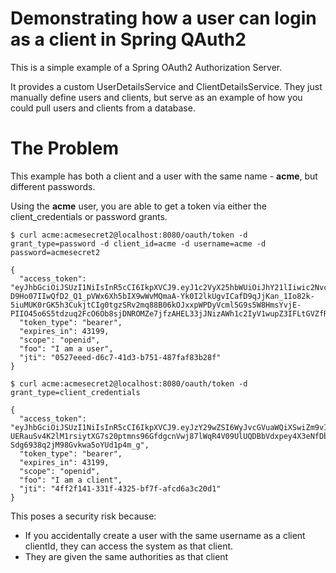 # Demonstrating how a user can login as a client in Spring QAuth2

This is a simple example of a Spring OAuth2 Authorization Server.

It provides a custom UserDetailsService and ClientDetailsService. They just manually define users and clients, but
serve as an example of how you could pull users and clients from a database.


# The Problem

This example has both a client and a user with the same name - **acme**, but different passwords.

Using the **acme** user, you are able to get a token via either the client_credentials or password grants.

```
$ curl acme:acmesecret2@localhost:8080/oauth/token -d grant_type=password -d client_id=acme -d username=acme -d password=acmesecret2

{
  "access_token": "eyJhbGciOiJSUzI1NiIsInR5cCI6IkpXVCJ9.eyJ1c2VyX25hbWUiOiJhY21lIiwic2NvcGUiOlsib3BlbmlkIl0sImZvbyI6IkkgYW0gYSB1c2VyIiwiZXhwIjoxNDY4NzQyNDA0LCJhdXRob3JpdGllcyI6WyJST0xFX1VTRVIiXSwianRpIjoiMDUyN2VlZWQtZDZjNy00MWQzLWI3NTEtNDg3ZmFmODNiMjhmIiwiY2xpZW50X2lkIjoiYWNtZSJ9.aM0mExY7wLbbTc0MT9wcXjPIebtdah1lRMQPX2Iu3LjdF7OARqSHHNPI66Lev4a8sHhcRobYawpvnTF_Yd0H6xedZfKVCteckGozUH-D9Ho07IIwQfD2_Q1_pVWx6Xh5bIX9wWvMQmaA-Yk0I2lkUgvICafD9qJjKan_1Io82k-5iuMUK0rGK5h3CukjtCIg0tgzSRv2mq88B06kOJxxpWPDyVcml5G9s5W8HmsYvjE-PIIO45o6S5tdzuq2FcO6Ob8sjDNROMZe7jfzAHEL33jJNizAWh1c2IyV1wupZ3IFLtGVZfR2llDkaGE4OG46qJHo87POAj5FDSb62ffZ5A",
  "token_type": "bearer",
  "expires_in": 43199,
  "scope": "openid",
  "foo": "I am a user",
  "jti": "0527eeed-d6c7-41d3-b751-487faf83b28f"
}
```

```
$ curl acme:acmesecret2@localhost:8080/oauth/token -d grant_type=client_credentials

{
  "access_token": "eyJhbGciOiJSUzI1NiIsInR5cCI6IkpXVCJ9.eyJzY29wZSI6WyJvcGVuaWQiXSwiZm9vIjoiSSBhbSBhIGNsaWVudCIsImV4cCI6MTQ2ODc0NDIwOCwiYXV0aG9yaXRpZXMiOlsiUk9MRV9BRE1JTiJdLCJqdGkiOiI0ZmYyZjE0MS0zMzFmLTQzMjUtYmY3Zi1hZmNkNmEzYzIwZDEiLCJjbGllbnRfaWQiOiJhY21lIn0.oUYrdaksi0Ktf-UERauSv4K2lM1rsiytXG7s20ptmns96GfdgcnVwj87lWqR4V09UlUQDBbVdxpey4X3eNfDbqH2Iu307Zo3PMukNe91zdpSUxpA31hpAQNr7sy2hrfqt7mOBOzH_Nr3XXXmNspOkQCLR_TtadpjLQpJ6_QILLZP85_tSy2A8N8C_g4PrZ7i6zDpUn7WvopN0WdFqk3koYftCXGGx7dqDZtIs6bRiBzO_9GbpgDFk2p8U9VbCio3EN_mgnv_No6GzpUdR8Yvxh004E3Ms0keRH70n1Nr5XLnLcJmDLBFg160-Sdg6938q2jM98Gvkwa5oYUd1p4m_g",
  "token_type": "bearer",
  "expires_in": 43199,
  "scope": "openid",
  "foo": "I am a client",
  "jti": "4ff2f141-331f-4325-bf7f-afcd6a3c20d1"
}
```

This poses a security risk because:

* If you accidentally create a user with the same username as a client clientId, they can access the system as that client.
* They are given the same authorities as that client
